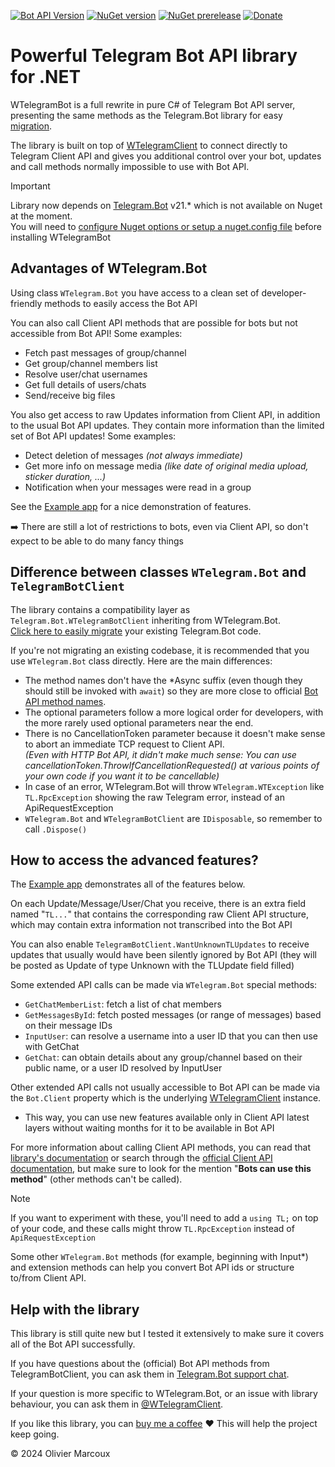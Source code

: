 ﻿[![Bot API Version](https://img.shields.io/badge/Bot_API-7.7-blueviolet)](https://core.telegram.org/bots/api)
[![NuGet version](https://img.shields.io/nuget/v/WTelegramBot?color=00508F)](https://www.nuget.org/packages/WTelegramBot/)
[![NuGet prerelease](https://img.shields.io/nuget/vpre/WTelegramBot?color=C09030&label=dev+nuget)](https://www.nuget.org/packages/WTelegramBot/absoluteLatest)
[![Donate](https://img.shields.io/badge/Help_this_project:-Donate-ff4444)](https://www.buymeacoffee.com/wizou)

# Powerful Telegram Bot API library for .NET

WTelegramBot is a full rewrite in pure C# of Telegram Bot API server, presenting the same methods as the Telegram.Bot library for easy [migration](https://github.com/wiz0u/WTelegramBot/blob/master/CHANGES.md).

The library is built on top of [WTelegramClient](https://wiz0u.github.io/WTelegramClient) to connect directly to Telegram Client API and gives you additional control over your bot, updates and call methods normally impossible to use with Bot API.

> [!IMPORTANT]  
> Library now depends on [Telegram.Bot](https://telegrambots.github.io/book/index.html#telegram-bots-book) v21.* which is not available on Nuget at the moment.  
> You will need to [configure Nuget options or setup a nuget.config file](https://telegrambots.github.io/book/#-installation) before installing WTelegramBot

## Advantages of WTelegram.Bot

Using class `WTelegram.Bot` you have access to a clean set of developer-friendly methods to easily access the Bot API

You can also call Client API methods that are possible for bots but not accessible from Bot API!
Some examples:
- Fetch past messages of group/channel
- Get group/channel members list
- Resolve user/chat usernames
- Get full details of users/chats
- Send/receive big files

You also get access to raw Updates information from Client API, in addition to the usual Bot API updates.
They contain more information than the limited set of Bot API updates!
Some examples:
- Detect deletion of messages _(not always immediate)_
- Get more info on message media _(like date of original media upload, sticker duration, ...)_
- Notification when your messages were read in a group

See the [Example app](https://github.com/wiz0u/WTelegramBot/tree/master/Examples/ConsoleApp) for a nice demonstration of features.

➡️ There are still a lot of restrictions to bots, even via Client API, so don't expect to be able to do many fancy things

<a name="migration"></a>
## Difference between classes `WTelegram.Bot` and `TelegramBotClient`

The library contains a compatibility layer as `Telegram.Bot.WTelegramBotClient` inheriting from WTelegram.Bot.  
[Click here to easily migrate](https://github.com/wiz0u/WTelegramBot/blob/master/CHANGES.md) your existing Telegram.Bot code.

If you're not migrating an existing codebase, it is recommended that you use `WTelegram.Bot` class directly.
Here are the main differences:
* The method names don't have the *Async suffix (even though they should still be invoked with `await`) so they are more close to official [Bot API method names](https://core.telegram.org/bots/api#available-methods).
* The optional parameters follow a more logical order for developers, with the more rarely used optional parameters near the end.
* There is no CancellationToken parameter because it doesn't make sense to abort an immediate TCP request to Client API.  
_(Even with HTTP Bot API, it didn't make much sense: You can use cancellationToken.ThrowIfCancellationRequested() at various points of your own code if you want it to be cancellable)_
* In case of an error, WTelegram.Bot will throw `WTelegram.WTException` like `TL.RpcException` showing the raw Telegram error, instead of an ApiRequestException
* `WTelegram.Bot` and `WTelegramBotClient` are `IDisposable`, so remember to call `.Dispose()`

## How to access the advanced features?

The [Example app](https://github.com/wiz0u/WTelegramBot/tree/master/Examples/ConsoleApp) demonstrates all of the features below.

On each Update/Message/User/Chat you receive, there is an extra field named "`TL...`" that contains the corresponding raw Client API structure, which may contain extra information not transcribed into the Bot API

You can also enable `TelegramBotClient.WantUnknownTLUpdates` to receive updates that usually would have been silently ignored by Bot API
(they will be posted as Update of type Unknown with the TLUpdate field filled)

Some extended API calls can be made via `WTelegram.Bot` special methods:
- `GetChatMemberList`: fetch a list of chat members
- `GetMessagesById`: fetch posted messages (or range of messages) based on their message IDs
- `InputUser`: can resolve a username into a user ID that you can then use with GetChat
- `GetChat`: can obtain details about any group/channel based on their public name, or a user ID resolved by InputUser

Other extended API calls not usually accessible to Bot API can be made via the `Bot.Client` property which is the underlying [WTelegramClient](https://wiz0u.github.io/WTelegramClient/) instance.  
* This way, you can use new features available only in Client API latest layers without waiting months for it to be available in Bot API

For more information about calling Client API methods, you can read that [library's documentation](https://wiz0u.github.io/WTelegramClient/EXAMPLES)
or search through the [official Client API documentation](https://corefork.telegram.org/methods),
but make sure to look for the mention "**Bots can use this method**" (other methods can't be called).  

> [!NOTE]  
> If you want to experiment with these, you'll need to add a `using TL;` on top of your code, and these calls might throw `TL.RpcException` instead of `ApiRequestException`

Some other `WTelegram.Bot` methods (for example, beginning with Input*) and extension methods can help you convert Bot API ids or structure to/from Client API.


## Help with the library

This library is still quite new but I tested it extensively to make sure it covers all of the Bot API successfully.

If you have questions about the (official) Bot API methods from TelegramBotClient, you can ask them in [Telegram.Bot support chat](https://t.me/joinchat/B35YY0QbLfd034CFnvCtCA).

If your question is more specific to WTelegram.Bot, or an issue with library behaviour, you can ask them in [@WTelegramClient](https://t.me/WTelegramClient).

If you like this library, you can [buy me a coffee](https://www.buymeacoffee.com/wizou) ❤ This will help the project keep going.

© 2024 Olivier Marcoux
